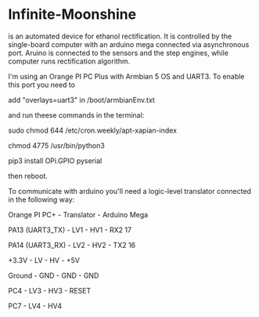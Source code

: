 # Infinite-Moonshine
is an automated device for ethanol rectification. It is controlled by the single-board computer with an arduino mega connected via asynchronous port. Aruino is connected to the sensors and the step engines, while computer runs rectification algorithm.

I'm using an Orange PI PC Plus with Armbian 5 OS and UART3. To enable this port you need to

add "overlays=uart3" in /boot/armbianEnv.txt

and run theese commands in the terminal:

sudo chmod 644 /etc/cron.weekly/apt-xapian-index

chmod 4775 /usr/bin/python3

pip3 install OPi.GPIO pyserial

then reboot.

To communicate with arduino you'll need a logic-level translator connected in the following way:

Orange PI PC+   - Translator - Arduino Mega

PA13 (UART3_TX) - LV1 - HV1 - RX2 17

PA14 (UART3_RX) - LV2 - HV2 - TX2 16

+3.3V           - LV  - HV  - +5V

Ground          - GND - GND - GND

PC4             - LV3 - HV3 - RESET

PC7             - LV4 - HV4
